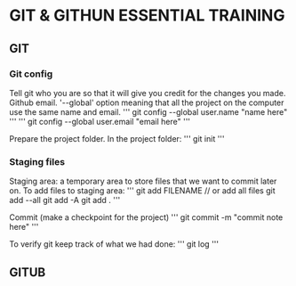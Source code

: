 # GIT & GITHUN ESSENTIAL TRAINING

## GIT
### Git config
Tell git who you are so that it will give you credit for the changes you made.
Github email.
'--global' option meaning that all the project on the computer use the same name and email.
''' git config --global user.name "name here" '''
''' git config --global user.email "email here" '''


Prepare the project folder. In the project folder:
''' git init '''

### Staging files
Staging area: a temporary area to store files that we want to commit later on.
To add files to staging area:
''' 
git add FILENAME 
// or add all files
git add --all
git add -A
git add .
'''

Commit (make a checkpoint for the project)
'''
git commit -m "commit note here"
'''

To verify git keep track of what we had done:
'''
git log
'''
## GITUB